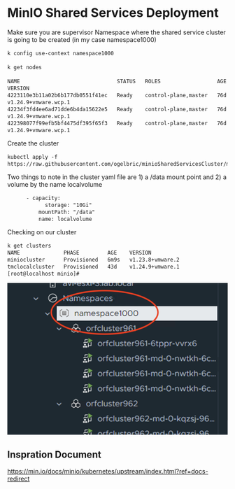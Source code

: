 # MinIO Shared Services Deployment 

Make sure you are supervisor Namespace where the shared service cluster is going to be created (in my case namespace1000)

```
k config use-context namespace1000

k get nodes

NAME                               STATUS   ROLES                  AGE   VERSION
4223110e3b11a02b6b177db0551f41ec   Ready    control-plane,master   76d   v1.24.9+vmware.wcp.1
42234f3fd4ee6ad71dde6b4da15622e5   Ready    control-plane,master   76d   v1.24.9+vmware.wcp.1
422398077f99efb5bf4475df395f65f3   Ready    control-plane,master   76d   v1.24.9+vmware.wcp.1

```

Create the cluster

```
kubectl apply -f https://raw.githubusercontent.com/ogelbric/minioSharedServicesCluster/main/miniocluster.yaml

```

Two things to note in the cluster yaml file are 1) a /data mount point and 2) a volume by the name localvolume

```
      - capacity:
            storage: "10Gi"
          mountPath: "/data"
          name: localvolume
```
Checking on our cluster

```
k get clusters
NAME              PHASE         AGE    VERSION
miniocluster      Provisioned   6m9s   v1.23.8+vmware.2
tmclocalcluster   Provisioned   43d    v1.24.9+vmware.1
[root@localhost minio]#

```

![GitHub](miniocluster1.png)



## Inspration Document

https://min.io/docs/minio/kubernetes/upstream/index.html?ref=docs-redirect



